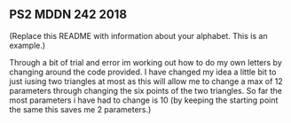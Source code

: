## PS2 MDDN 242 2018

(Replace this README with information about your alphabet. This is an example.)

Through a bit of trial and error im working out how to do my own letters by changing around the code provided. 
I have changed my idea a little bit to just iusing two triangles at most as this will allow me to change a max of 12 parameters through changing the six points of the two triangles. 
So far the most parameters i have had to change is 10 (by keeping the starting point the same this saves me 2 parameters.)
